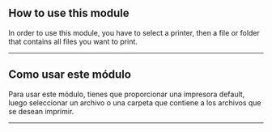 ## How to use this module
In order to use this module, you have to select a printer, then a file or folder that contains all files you want to print.

---

## Como usar este módulo
Para usar este módulo, tienes que proporcionar una impresora default, luego seleccionar un archivo o una carpeta que contiene a los archivos que se desean imprimir.


---





